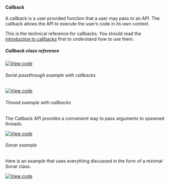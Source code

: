 #### Callback

A callback is a user provided function that a user may pass to an API. The callback allows the API to execute the user’s code in its own context.

This is the technical reference for callbacks. You should read the [introduction to callbacks](/docs/v5.4/reference/api-references.html#callbacks) first to understand how to use them.

##### Callback class reference

[![View code](https://www.mbed.com/embed/?type=library)](/docs/v5.4/mbed-os-api-doxy/classmbed_1_1_callback.html)

###### Serial passthrough example with callbacks
[![View code](https://www.mbed.com/embed/?url=https://developer.mbed.org/teams/mbed_example/code/rtos_threading_with_callback/)](https://developer.mbed.org/users/mbedAustin/code/SerialPassthrough/file/96cb82af9996/main.cpp)

###### Thread example with callbacks

The Callback API provides a convenient way to pass arguments to spawned threads.

 [![View code](https://www.mbed.com/embed/?url=https://developer.mbed.org/teams/mbed_example/code/rtos_threading_with_callback/)](https://developer.mbed.org/teams/mbed_example/code/rtos_threading_with_callback/file/d4b2a035ffe3/main.cpp)

###### Sonar example

Here is an example that uses everything discussed in the form of a minimal Sonar class.

[![View code](https://www.mbed.com/embed/?url=https://developer.mbed.org/teams/mbed_example/code/callback-sonar-example/)](https://developer.mbed.org/teams/mbed_example/code/callback-sonar-example/file/1713cdc51510/main.cpp)
